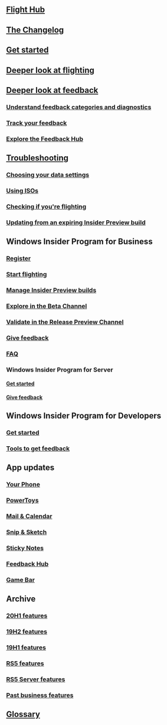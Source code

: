 ## [Flight Hub](../flight-hub/index.md)
## [The Changelog](../Active-Dev-Branch.md)
## [Get started](../get-started.md)
## [Deeper look at flighting](../flighting.md)
## [Deeper look at feedback](../feedback.md)
### [Understand feedback categories and diagnostics](../feedback-categories.md)
### [Track your feedback](../tracking-feedback.md)
### [Explore the Feedback Hub](../feedback-hub/feedback-hub-app.md)
## [Troubleshooting](../troubleshooting.md)
### [Choosing your data settings](../data-settings.md)
### [Using ISOs](../ISOs.md)
### [Checking if you're flighting](../check-flighting-status.md)
### [Updating from an expiring Insider Preview build](../build-expiration.md)
## Windows Insider Program for Business
### [Register](../business/register.md)
### [Start flighting](../business/flighting.md)
### [Manage Insider Preview builds](../business/manage-builds.md)
### [Explore in the Beta Channel](../business/explore-Beta-Channel.md)
### [Validate in the Release Preview Channel](../business/validate-Release-Preview-Channel.md)
### [Give feedback](../business/feedback.md)
### [FAQ](..business/FAQ.yml)
### Windows Insider Program for Server
#### [Get started](../business/server-get-started.md)
#### [Give feedback](../business/server-feedback.md)
## Windows Insider Program for Developers
### [Get started](../developers/get-started.md)
### [Tools to get feedback](../developers/tools.md)
## App updates
### [Your Phone](../apps/your-phone.md)
### [PowerToys](https://github.com/microsoft/PowerToys/wiki)
### [Mail & Calendar](../apps/mail-and-calendar.md)
### [Snip & Sketch](../apps/snip-and-sketch.md)
### [Sticky Notes](../apps/sticky-notes.md)
### [Feedback Hub](../apps/feedback-hub.md)
### [Game Bar](../apps/game-bar.md)
## Archive
### [20H1 features](../archive/new-in-20H1.md)
### [19H2 features](../archive/new-in-19H2.md)
### [19H1 features](../archive/new-in-19H1.md)
### [RS5 features](../archive/new-in-RS5.md)
### [RS5 Server features](../archive/new-in-RS5-server.md)
### [Past business features](../archive/new-for-business.md)
## [Glossary](../glossary.md)
